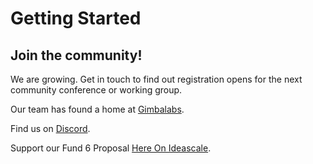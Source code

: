 # Getting Started

## Join the community!  
We are growing.  Get in touch to find out registration opens for the next community conference or working group.

Our team has found a home at [Gimbalabs](https://gimbalabs.com/).

Find us on [Discord](https://discord.com/invite/XTvJBj7kzq).

Support our Fund 6 Proposal [Here On Ideascale](https://cardano.ideascale.com/a/dtd/Visual-DAO-Framework/366736-48088).